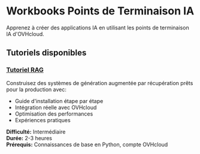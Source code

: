 # Workbooks Points de Terminaison IA

Apprenez à créer des applications IA en utilisant les points de terminaison IA d'OVHcloud.

## Tutoriels disponibles

### [Tutoriel RAG](/ovhcloud-workbooks/public-cloud/ai-endpoints/rag-tutorial/index.md)
Construisez des systèmes de génération augmentée par récupération prêts pour la production avec:
- Guide d'installation étape par étape
- Intégration réelle avec OVHcloud
- Optimisation des performances
- Expériences pratiques

**Difficulté:** Intermédiaire  
**Durée:** 2-3 heures  
**Prérequis:** Connaissances de base en Python, compte OVHcloud
